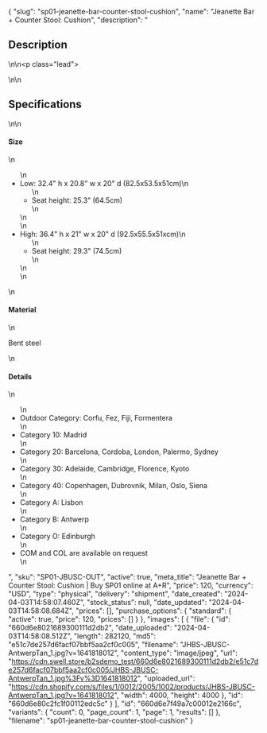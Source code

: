 {
  "slug": "sp01-jeanette-bar-counter-stool-cushion",
  "name": "Jeanette Bar + Counter Stool: Cushion",
  "description": "<h2>Description</h2>\n<!-- split -->\n<p class=\"lead\"> </p>\n<!-- split -->\n<h2>Specifications</h2>\n<!-- split -->\n<h4>Size</h4>\n<ul>\n<li>Low: 32.4\" h x 20.8\" w x 20\" d (82.5x53.5x51cm)\n<ul>\n<li>Seat height: 25.3\" (64.5cm)</li>\n</ul>\n</li>\n<li>High: 36.4\" h x 21\" w x 20\" d (92.5x55.5x51xcm)\n<ul>\n<li>Seat height: 29.3\" (74.5cm)</li>\n</ul>\n</li>\n</ul>\n<h4>Material</h4>\n<p>Bent steel</p>\n<h4>Details</h4>\n<ul>\n<li>Outdoor Category: Corfu, Fez, Fiji, Formentera</li>\n<li>Category 10: Madrid</li>\n<li>Category 20: Barcelona, Cordoba, London, Palermo, Sydney</li>\n<li>Category 30: Adelaide, Cambridge, Florence, Kyoto</li>\n<li>Category 40: Copenhagen, Dubrovnik, Milan, Oslo, Siena</li>\n<li>Category A: Lisbon</li>\n<li>Category B: Antwerp</li>\n<li>Category O: Edinburgh</li>\n<li>COM and COL are available on request</li>\n</ul>",
  "sku": "SP01-JBUSC-OUT",
  "active": true,
  "meta_title": "Jeanette Bar + Counter Stool: Cushion | Buy SP01 online at A+R",
  "price": 120,
  "currency": "USD",
  "type": "physical",
  "delivery": "shipment",
  "date_created": "2024-04-03T14:58:07.460Z",
  "stock_status": null,
  "date_updated": "2024-04-03T14:58:08.684Z",
  "prices": [],
  "purchase_options": {
    "standard": {
      "active": true,
      "price": 120,
      "prices": []
    }
  },
  "images": [
    {
      "file": {
        "id": "660d6e8021689300111d2db2",
        "date_uploaded": "2024-04-03T14:58:08.512Z",
        "length": 282120,
        "md5": "e51c7de257d6facf07bbf5aa2cf0c005",
        "filename": "JHBS-JBUSC-AntwerpTan_1.jpg?v=1641818012",
        "content_type": "image/jpeg",
        "url": "https://cdn.swell.store/b2sdemo_test/660d6e8021689300111d2db2/e51c7de257d6facf07bbf5aa2cf0c005/JHBS-JBUSC-AntwerpTan_1.jpg%3Fv%3D1641818012",
        "uploaded_url": "https://cdn.shopify.com/s/files/1/0012/2005/1002/products/JHBS-JBUSC-AntwerpTan_1.jpg?v=1641818012",
        "width": 4000,
        "height": 4000
      },
      "id": "660d6e80c2fc1f00112edc5c"
    }
  ],
  "id": "660d6e7f49a7c00012e2166c",
  "variants": {
    "count": 0,
    "page_count": 1,
    "page": 1,
    "results": []
  },
  "filename": "sp01-jeanette-bar-counter-stool-cushion"
}